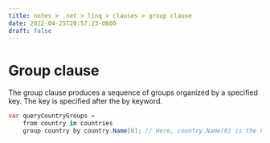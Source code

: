 ```yaml
---
title: notes > .net > linq > clauses > group clause
date: 2022-04-25T20:57:23-0600
draft: false
---
```

# Group clause
The group clause produces a sequence of groups organized by a specified key. The key is specified after the by keyword.
```cs
var queryCountryGroups =
    from country in countries
    group country by country.Name[0]; // Here, country.Name[0] is the key.
```
